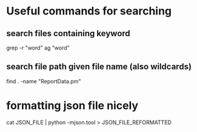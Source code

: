 # Useful commands for searching

## search files containing keyword
grep -r "word"
ag "word"


## search file path given file name (also wildcards)
find . -name "ReportData.pm"


# formatting json file nicely
cat JSON_FILE | python -mjson.tool > JSON_FILE_REFORMATTED
